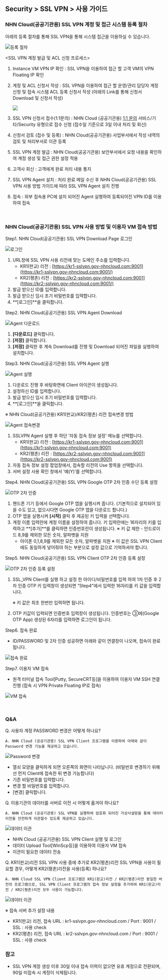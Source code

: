 ## Security > SSL VPN > 사용 가이드

### NHN Cloud(공공기관용) SSL VPN 계정 및 접근 시스템 등록 절차

아래의 등록 절차를 통해 SSL VPN을 통해 시스템 접근을 이용하실 수 있습니다.

![등록 절차](https://static.toastoven.net/prod_gov_security/ssl-vpn-2.png)

<SSL VPN 계정 발급 및 ACL 신청 프로세스\>

   1. Instance VM VPN IP 확인 : SSL VPN을 이용하여 접근 할 고객 VM의 VPN Floating IP 확인
   2. 계정 및 ACL 신청서 작성 : SSL VPN을 이용하여 접근 할 운영/관리 담당자 계정 신청 및 접속 시스템 ACL 등록 신청서 작성
      (아래의 Link를 통해 신청서 Download 및 신청서 작성)
      
      [![](https://static.toastoven.net/prod_gov_security/fileicon_download_excel.png)](https://static.toastoven.net/prod_gov_security/NHN%20Cloud%20%EB%B0%A9%ED%99%94%EB%B2%BD%20%EB%B0%8F%20SSL%20VPN%20%EC%A0%95%EC%B1%85%20%EC%8B%A0%EC%B2%AD%EC%84%9C.xlsx)
   
   3. SSL VPN 신청서 접수(1:1문의) : NHN Cloud (공공기관용) [1:1 문의](https://www.nhncloud.com/kr/support/inquiry?alias=tab3_08) 서비스/기타/Security 유형으로 접수 신청 (접수일 기준으로 3일 이내 처리 및 회신)
   4. 신청서 검토 (접수 및 등록) : NHN Cloud(공공기관용) 사업부서에서 작성 내역의 검토 및 처리부서로 이관 등록
   5. SSL VPN 계정 발급 : NHN Cloud(공공기관용) 보안부서에서 요청 내용을 확인하여 계정 생성 및 접근 권한 설정 적용
   6. 고객사 회신 : 고객에게 완료 처리 내용 통지
   7. SSL VPN Agent 설치 : 처리 완료 메일 수신 후 NHN Cloud(공공기관용) SSL VPN 사용 방법 가이드에 따라 SSL VPN Agent 설치 진행
   8. 접속 : 외부 접속용 PC에 설치 되어진 Agent 실행하여 등록되어진 VPN ID를 이용하여 접속
<BR>

### NHN Cloud(공공기관용) SSL VPN 사용 방법 및 이용자 VM 접속 방법

Step1. NHN Cloud(공공기관용) SSL VPN Download Page 로그인

![로그인](https://static.toastoven.net/prod_gov_security/ssl-vpn-3-1.png)

   1. URL창에 SSL VPN 사용 리전에 맞는 도메인 주소를 입력합니다.
      * KR1(판교) 리전 : [https://kr1-sslvpn.gov-nhncloud.com:9001](https://kr1-sslvpn.gov-nhncloud.com:9001/)
      * KR2(평촌) 리전 : [https://kr2-sslvpn.gov-nhncloud.com:9001](https://kr2-sslvpn.gov-nhncloud.com:9001/)
   2. 발급 받으신 ID를 입력합니다.
   3. 발급 받으신 임시 초기 비밀번호를 입력합니다.
   4. **\[로그인\]**을 클릭합니다.

   
Step2. NHN Cloud(공공기관용) SSL VPN Agent Download

![Agent 다운로드](https://static.toastoven.net/prod_gov_security/ssl-vpn-4-1.png)

   1. **\[다운로드\]** 클릭합니다.
   2. **\[저장\]** 클릭합니다.
   3. **\[저장\]** 클릭한 후 계속 Download를 진행 및 Download 되어진 파일을 실행하여 설치합니다.

   
Step3. NHN Cloud(공공기관용) SSL VPN Agent 실행

![Agent 실행](https://static.toastoven.net/prod_gov_security/ssl-vpn-5.png)

   1. 다운로드 진행 후 바탕화면에 Client 아이콘이 생성됩니다.
   2. 설정하신 ID를 입력합니다.
   3. 발급 받으신 임시 초기 비밀번호를 입력합니다.
   4. **\[로그인\]**을 클릭합니다.

   ※ NHN Cloud(공공기관용) KR1(판교)/KR2(평촌) 리전 접속변경 방법

![Agent 접속변경](https://static.toastoven.net/prod_gov_security/ssl-vpn-5(230613).png)

   1. SSLVPN Agent 실행 후 하단 ‘자동 접속 정보 설정’ 메뉴를 선택합니다.
      * KR1(판교) 리전 : [https://kr1-sslvpn.gov-nhncloud.com:9001](https://kr1-sslvpn.gov-nhncloud.com:9001)
      * KR2(평촌) 리전 : [https://kr2-sslvpn.gov-nhncloud.com:9001](https://kr2-sslvpn.gov-nhncloud.com:9001)
   2. 자동 접속 정보 설정 팝업창에서, 접속할 리전의 Use 항목을 선택합니다.
   3. 서버 설정 사용 확인 창에서 ‘예(Y)’를 선택합니다.


Step4. NHN Cloud(공공기관용) SSL VPN Google OTP 2차 인증 수단 등록 설정

![OTP 2차 인증](https://static.toastoven.net/prod_gov_security/ssl-vpn-6.png)

   1. 핸드폰 기기 등에서 Google OTP 앱을 실행시켜 줍니다.
      (기본적으로 설치되어 있을 수도 있고, 없으시다면 Google OTP 앱을 다운로드 합니다.)
   2. OTP 앱을 실행시켜 **\[시작\]** 클릭 후 제공된 키 입력을 선택합니다.
   3. 계정 이름 입력란에 계정 이름을 설정하여 줍니다.
      키 입력란에는 16자리의 키를 입력하고 **\[추가\]**를 클릭하면 인증번호란이 생성됩니다.
      ※ 키 값 제한 - 안드로이드 8,9를 제외한 모든 숫자, 알파벳을 지원
         * 아이폰 0,1,8,9를 제외한 모든 숫자, 알파벳을 지원
      ※ 이 값은 SSL VPN Client에도 동일하게 넣어줘야 하는 부분으로 설정 값으로 기억하셔야 합니다.

   
Step5. NHN Cloud(공공기관용) SSL VPN Client OTP 2차 인증 등록 설정

![OTP 2차 인증 등록 설정](https://static.toastoven.net/prod_gov_security/ssl-vpn-7(230613).png)

   1. SSL\_VPN Client를 실행 하고 설정 한 아이디/비밀번호를 입력 하여 1차 인증 후 2차 인증 OTP 키 입력창이 생성되면 “Step4”에서 입력한 16자리를 키 값을 입력합니다.

      ※ 키 값은 최초 한번만 입력하면 됩니다.

   2. OTP 키값이 입력되면 인증번호 입력창이 생성됩니다.
      인증번호는 ③에(Google OTP App) 생성된 6자리를 입력하면 로그인이 됩니다.


Step6. 접속 완료

* ID/PASSWORD 및 2차 인증 성공하면 아래와 같이 연결창이 나오며, 접속이 완료됩니다.

![접속 완료](https://static.toastoven.net/prod_gov_security/ssl-vpn-8(230613).png)   


Step7. 이용자 VM 접속

* 원격 터미널 접속 Tool\[Putty, SecureCRT등\]을 이용하여 이용자 VM SSH 연결 진행 (접속 시 VPN Private Floating IP로 접속)

![VM 접속](https://static.toastoven.net/prod_gov_security/ssl-vpn-9(230613).png)

<BR>

   
### Q&A

Q. 사용자 계정 PASSWORD 변경은 어떻게 하나요?<br>
```
A. NHN Cloud (공공기관용) SSL VPN Client 프로그램을 이용하여 아래와 같이 Password 변경 기능을 제공하고 있습니다.
```

![Password 변경](https://static.toastoven.net/prod_gov_security/ssl-vpn-10(230613).png)

* 열쇠 모양을 클릭하게 되면 오른쪽의 화면이 나타납니다.
  (비밀번호 변경하기 위해선 먼저 Client에 접속한 뒤 변경 가능합니다)
* 기존 비밀번호를 입력합니다.
* 변경 할 비밀번호를 입력합니다.
* [변경] 클릭합니다.


Q. 이용기관의 데이터를 서버로 이전 시 어떻게 옮겨야 하나요?<br>
```
A. NHN Cloud (공공기관용) SSL VPN을 실행하여 암호화 되어진 가상사설망을 통해 데이터 이전을 안전하게 이관할수 있도록 제공하고 있습니다.
```

![데이터 이관](https://static.toastoven.net/prod_gov_security/ssl-vpn-11(230613).png)

* NHN Cloud (공공기관용) SSL VPN Client 실행 및 로그인
* 데이터 Upload Tool[WinScp등]을 이용하여 이용자 VM 접속
* 이관이 필요한 데이터 전송


Q. KR1(판교)리전 SSL VPN 사용 중에 추가로 KR2(평촌)리전 SSL VPN을 사용이 필요할 경우, 어떻게 KR2(평촌)리전을 사용(등록) 하나요?<br>
```
A. NHN Cloud SSL VPN Client 프로그램은 KR1(판교)리전 / KR2(평촌)리전 동일한 버전의 프로그램으로, SSL VPN Client 프로그램의 접속 정보 설정을 추가하여 KR1(판교)리전 / KR2(평촌)리전 모두 사용이 가능합니다. 
```

![데이터 이관](https://static.toastoven.net/prod_gov_security/ssl-vpn-12(230613).png)

※ 접속 서버 추가 설정 내용

* KR1(판교) 리전, 접속 URL : kr1-sslvpn.gov-nhncloud.com / Port : 9001 / SSL : 사용 check
* KR2(평촌) 리전, 접속 URL : kr2-sslvpn.gov-nhncloud.com / Port : 9001 / SSL : 사용 check
    
### 참고
* SSL VPN 계정 생성 이후 30일 이내 접속 이력이 없으면 유휴 계정으로 전환되며, 90일 미접속 시 계정이 삭제됩니다.
